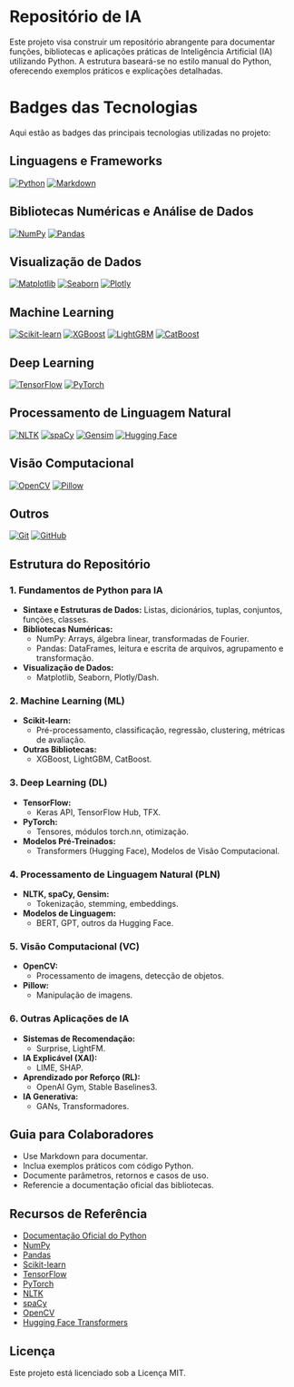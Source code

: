 # Repositório de IA

Este projeto visa construir um repositório abrangente para documentar funções, bibliotecas e aplicações práticas de Inteligência Artificial (IA) utilizando Python. A estrutura baseará-se no estilo manual do Python, oferecendo exemplos práticos e explicações detalhadas.

# Badges das Tecnologias

Aqui estão as badges das principais tecnologias utilizadas no projeto:

## Linguagens e Frameworks

[![Python](https://img.shields.io/badge/Python-3776AB?style=for-the-badge&logo=python&logoColor=white)](https://www.python.org/)
[![Markdown](https://img.shields.io/badge/Markdown-000000?style=for-the-badge&logo=markdown&logoColor=white)](https://www.markdownguide.org/)

## Bibliotecas Numéricas e Análise de Dados

[![NumPy](https://img.shields.io/badge/NumPy-013243?style=for-the-badge&logo=numpy&logoColor=white)](https://numpy.org/)
[![Pandas](https://img.shields.io/badge/Pandas-150458?style=for-the-badge&logo=pandas&logoColor=white)](https://pandas.pydata.org/)

## Visualização de Dados

[![Matplotlib](https://img.shields.io/badge/Matplotlib-11557C?style=for-the-badge)](https://matplotlib.org/)
[![Seaborn](https://img.shields.io/badge/Seaborn-2E6B91?style=for-the-badge)](https://seaborn.pydata.org/)
[![Plotly](https://img.shields.io/badge/Plotly-3F4F75?style=for-the-badge&logo=plotly&logoColor=white)](https://plotly.com/)

## Machine Learning

[![Scikit-learn](https://img.shields.io/badge/Scikit--learn-F7931E?style=for-the-badge&logo=scikit-learn&logoColor=white)](https://scikit-learn.org/)
[![XGBoost](https://img.shields.io/badge/XGBoost-AA4A44?style=for-the-badge)](https://xgboost.readthedocs.io/)
[![LightGBM](https://img.shields.io/badge/LightGBM-02569B?style=for-the-badge)](https://lightgbm.readthedocs.io/)
[![CatBoost](https://img.shields.io/badge/CatBoost-FAB040?style=for-the-badge)](https://catboost.ai/)

## Deep Learning

[![TensorFlow](https://img.shields.io/badge/TensorFlow-FF6F00?style=for-the-badge&logo=tensorflow&logoColor=white)](https://www.tensorflow.org/)
[![PyTorch](https://img.shields.io/badge/PyTorch-EE4C2C?style=for-the-badge&logo=pytorch&logoColor=white)](https://pytorch.org/)

## Processamento de Linguagem Natural

[![NLTK](https://img.shields.io/badge/NLTK-008080?style=for-the-badge)](https://www.nltk.org/)
[![spaCy](https://img.shields.io/badge/spaCy-09A3D5?style=for-the-badge)](https://spacy.io/)
[![Gensim](https://img.shields.io/badge/Gensim-3498DB?style=for-the-badge)](https://radimrehurek.com/gensim/)
[![Hugging Face](https://img.shields.io/badge/Hugging%20Face-FFBF00?style=for-the-badge&logo=huggingface&logoColor=black)](https://huggingface.co/)

## Visão Computacional

[![OpenCV](https://img.shields.io/badge/OpenCV-5C3EE8?style=for-the-badge&logo=opencv&logoColor=white)](https://opencv.org/)
[![Pillow](https://img.shields.io/badge/Pillow-006400?style=for-the-badge)](https://pillow.readthedocs.io/)

## Outros

[![Git](https://img.shields.io/badge/Git-F05032?style=for-the-badge&logo=git&logoColor=white)](https://git-scm.com/)
[![GitHub](https://img.shields.io/badge/GitHub-181717?style=for-the-badge&logo=github&logoColor=white)](https://github.com/)


## Estrutura do Repositório

### 1. Fundamentos de Python para IA
- **Sintaxe e Estruturas de Dados:** Listas, dicionários, tuplas, conjuntos, funções, classes.
- **Bibliotecas Numéricas:**
  - NumPy: Arrays, álgebra linear, transformadas de Fourier.
  - Pandas: DataFrames, leitura e escrita de arquivos, agrupamento e transformação.
- **Visualização de Dados:**
  - Matplotlib, Seaborn, Plotly/Dash.

### 2. Machine Learning (ML)
- **Scikit-learn:**
  - Pré-processamento, classificação, regressão, clustering, métricas de avaliação.
- **Outras Bibliotecas:**
  - XGBoost, LightGBM, CatBoost.

### 3. Deep Learning (DL)
- **TensorFlow:**
  - Keras API, TensorFlow Hub, TFX.
- **PyTorch:**
  - Tensores, módulos torch.nn, otimização.
- **Modelos Pré-Treinados:**
  - Transformers (Hugging Face), Modelos de Visão Computacional.

### 4. Processamento de Linguagem Natural (PLN)
- **NLTK, spaCy, Gensim:**
  - Tokenização, stemming, embeddings.
- **Modelos de Linguagem:**
  - BERT, GPT, outros da Hugging Face.

### 5. Visão Computacional (VC)
- **OpenCV:**
  - Processamento de imagens, detecção de objetos.
- **Pillow:**
  - Manipulação de imagens.

### 6. Outras Aplicações de IA
- **Sistemas de Recomendação:**
  - Surprise, LightFM.
- **IA Explicável (XAI):**
  - LIME, SHAP.
- **Aprendizado por Reforço (RL):**
  - OpenAI Gym, Stable Baselines3.
- **IA Generativa:**
  - GANs, Transformadores.

## Guia para Colaboradores
- Use Markdown para documentar.
- Inclua exemplos práticos com código Python.
- Documente parâmetros, retornos e casos de uso.
- Referencie a documentação oficial das bibliotecas.

## Recursos de Referência
- [Documentação Oficial do Python](https://docs.python.org/)
- [NumPy](https://numpy.org/doc/)
- [Pandas](https://pandas.pydata.org/pandas-docs/stable/)
- [Scikit-learn](https://scikit-learn.org/stable/documentation.html)
- [TensorFlow](https://www.tensorflow.org/api_docs/python)
- [PyTorch](https://pytorch.org/docs/stable/index.html)
- [NLTK](https://www.nltk.org/)
- [spaCy](https://spacy.io/usage)
- [OpenCV](https://docs.opencv.org/)
- [Hugging Face Transformers](https://huggingface.co/docs/transformers/)

## Licença
Este projeto está licenciado sob a Licença MIT.
